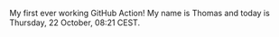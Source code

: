 My first ever working GitHub Action!
My name is Thomas and today is Thursday, 22 October, 08:21 CEST. 
